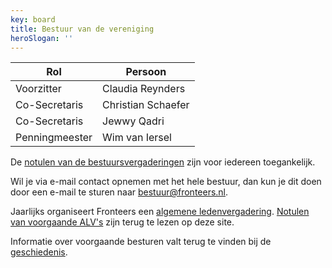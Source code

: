 ```yaml
---
key: board
title: Bestuur van de vereniging
heroSlogan: ''
---
```


| Rol            | Persoon            |
| -------------- | ------------------ |
| Voorzitter     | Claudia Reynders   |
| Co-Secretaris  | Christian Schaefer |
| Co-Secretaris  | Jewwy Qadri        |
| Penningmeester | Wim van Iersel     |

De [notulen van de bestuursvergaderingen](/nl/vereniging/bestuur/notulen) zijn voor iedereen toegankelijk.

Wil je via e-mail contact opnemen met het hele bestuur, dan kun je dit doen door een e-mail te sturen naar <bestuur@fronteers.nl>.

Jaarlijks organiseert Fronteers een [algemene ledenvergadering](/nl/vereniging/alv). [Notulen van voorgaande ALV's](/nl/vereniging/bestuur/notulen) zijn terug te lezen op deze site.

Informatie over voorgaande besturen valt terug te vinden bij de [geschiedenis](/nl/vereniging/geschiedenis).
